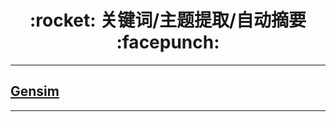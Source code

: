 <h1 align = "center">:rocket: 关键词/主题提取/自动摘要 :facepunch:</h1>

---
## [Gensim][1]










---
[1]: https://blog.csdn.net/sinat_26917383/article/details/69803018
